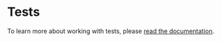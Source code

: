 # Tests

To learn more about working with tests, please [read the documentation](https://webdevstudios.github.io/nextjs-wordpress-starter/docs/index).

